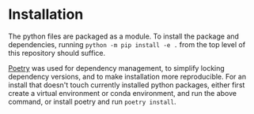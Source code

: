 # Installation

The python files are packaged as a module. To install the package and dependencies, running `python -m pip install -e .` from the top level of this repository should suffice.

[Poetry](https://python-poetry.org) was used for dependency management, to simplify locking dependency versions, and to make installation more reproducible. For an install that doesn't touch currently installed python packages, either first create a virtual environment or conda environment, and run the above command, or install poetry and run `poetry install`.

